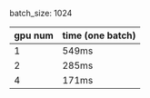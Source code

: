 batch_size: 1024

gpu num | time (one batch)
:-------| :-------------
1       | 549ms
2       | 285ms
4       | 171ms
